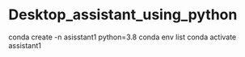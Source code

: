 # Desktop_assistant_using_python

conda create -n asisstant1 python=3.8
conda env list
conda activate assistant1
